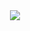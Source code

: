 <div align="center">
<a href="https://discord.gg/altyapilar" title="Discord Profile"><img src="https://lanyard-profile-readme.vercel.app/api/1153068644725690551/?theme=light&bg=809ecf&animated=true&hideDiscrim=true&borderRadius=30px"></a>
</div>
